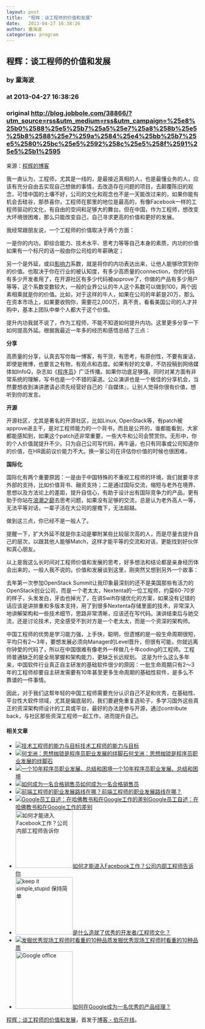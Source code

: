 ```yaml
---
layout: post
title:  "程辉：谈工程师的价值和发展"
date:   2013-04-27 16:38:26
author: 童海波
categories: program
---
```


## 程辉：谈工程师的价值和发展
### by 童海波
### at 2013-04-27 16:38:26
### original <http://blog.jobbole.com/38866/?utm_source=rss&utm_medium=rss&utm_campaign=%25e8%25b0%2588%25e5%25b7%25a5%25e7%25a8%258b%25e5%25b8%2588%25e7%259a%2584%25e4%25bb%25b7%25e5%2580%25bc%25e5%2592%258c%25e5%258f%2591%25e5%25b1%2595>

<p>来源：<a href="http://www.ustack.com/unitedstack-emplyee-value/">程辉的博客</a></p>
<p>我一直认为，工程师，尤其是一线的，是最接近真相的人，也是最懂业务的人，应该有充分自由去实现自己想做的事情，去改造存在问题的项目，去颠覆陈旧的观念，可惜中国的土壤不好，公司的文化和观念也不是一天能改过来的，如果你能有机会去硅谷，那恭喜你，工程师在那里的地位是最高的，有像Facebook一样的工程师驱动的文化，有自由的空间和足够大的舞台。但在中国，作为工程师，想改变大环境很困难，那么只能改变自己，自己寻求更高的价值和更好的发展。</p>
<p>我经常跟朋友说，一个工程师的价值取决于两个方面：</p>
<p>一是你的内功，即综合能力、技术水平、思考力等等自己本身的素质，内功的价值如果有一个标尺的话一般由你公司给的年薪确定；</p>
<p>另一个是外延，或曰<span><a href="http://www.amazon.cn/gp/product/B0044KME2E/ref=as_li_qf_sp_asin_il_tl?ie=UTF8&amp;tag=vastwork-23&amp;linkCode=as2&amp;camp=536&amp;creative=3200&amp;creativeASIN=B0044KME2E" title="影响力" rel="nofollow">影响力</a></span>系数，就是将你的内功表达出来，让他人能够欣赏到你的价值。也取决于你在行业的被认知度，有多少高质量的connection，你的代码有多少开发者用了，在开源社区有多少代码被approve了，你做的产品有多少用户等等，这个系数变数较大，一般的业界公认的牛人这个系数可以做到100，两个因素相乘就是你的价值。比如，对于这样的牛人，如果在公司的年薪是20万，那么在资本市场上，如果要收购你，需要花2,000万，真不贵，看看美国公司的人才并购中，基本上团队中单个人都大于这个价值。</p>
<p>提升内功我就不说了，作为工程师，不能不知道如何提升内功。这里更多分享一下如何提高外延。根据我最近一年多的经历和感悟总结了三点：</p>
<p><strong>分享</strong></p>
<p>高质量的分享，认真去写你每一博客，有干货，有思考，有原创性，不要有废话，即使是微博，也要言之有物，有观点和态度。如果有好的文章，不防投稿到网络媒体如InfoQ，杂志如《<span><a href="http://blog.jobbole.com/821/" title="程序员的本质">程序员</a></span>》广泛传播。如果你功底足够强，同时对某方面有非常系统的理解，写书也是一个不错的渠道。公众演讲也是一个极佳的分享机会，当然要想收到演讲邀请必须先经营好自己的『自媒体』，让别人觉得你很有价值，想听到你的发言。</p>
<p><strong>开源</strong></p>
<p>开源社区，尤其是著名的开源社区，比如Linux, OpenStack等，有patch被approve进主干，是对工程师能力的一个背书，而且是公开的，谁都能看到，大家都能感知到，如果这个patch还非常重要，一些大牛和公司会赞赏你。无形中，你的个人价值就提升不少。只为自己公司写代码，再牛逼，也只有同事或公司知道你的价值，在HR面前议价能力不大。换一家公司在评估你价值的时候也很困难，</p>
<p><strong>国际化</strong></p>
<p>国际化有两个重要原因：一是由于中国特殊的不重视工程师的环境，我们就要寻求外部的支持，比如价值背书、融资支持；二是通过国际交流，缩短与老外在境界、思想以及方法论上的差距，提升自信心，有助于设计出有国际竞争力的产品，更有助于你站在<span><a href="http://www.amazon.cn/gp/product/B005DSK504/ref=as_li_qf_sp_asin_il_tl?ie=UTF8&amp;tag=vastwork-23&amp;linkCode=as2&amp;camp=536&amp;creative=3200&amp;creativeASIN=B005DSK504" title="浪潮之巅" rel="nofollow">浪潮之巅</a></span>去思考问题，如果没有足够的交流，总是认为老外高人一等，无法平等对话，一辈子活在大公司的屋檐下，无法超越。</p>
<p>做到这三点，你已经不是一般人了。</p>
<p>提醒一下，扩大外延不就是你主动是攀附某些比较层次高的人，而是尽量去提升自己的层次，以跟其他人能够Match，这样才能平等的交流和对话，更能找到好伙伴和真心朋友。</p>
<p>以上是我这么长时间对工程师价值和发展的思考，好多想法和结论都是亲身经历体会出来的，一般人我不说的。价值和发展谈到这里，刚突然又想到另外一个故事：</p>
<p>去年第一次参加OpenStack Summit让我印象最深刻的还不是美国那些有活力的OpenStack创业公司，而是一个老太太，Nextenta的一位工程师，约莫60-70岁的样子，头发发白，牙齿也掉光了，在讲Swift存储优化的方案，如果没有记错的话应该是讲排重和多版本支持，用了到很多Nextenta存储里面的技术，非常深入地讲解架构和一些技术细节，思路非常清晰，应该还在写代码。演讲结束后与她交流，还是讨论技术，完全感受不到对方是一个老太太，而是一个资深的架构师。</p>
<p>中国工程师的优势是学习能力强，上手快，聪明，但遗憾的是一般生命周期很短，平均只有2～3年，要想发展必须向Manager的Level晋升，但很有可能，你就远离你钟爱的代码了，所以在中国很难有像老外一样做几十年coding的工程师。工程师普通缺乏的是全局掌握和架构能力，更缺乏长远规划。 这是为什么这么多年来，中国软件行业真正自主研发的基础软件很少的原因：一批生命周期只有2～3年的工程师却要自主研发需要有10年甚至更多生命周期的基础性软件，是多么不靠谱的一件事情。</p>
<p>因此，对于我们这帮年轻的中国工程师需要充分认识自己不足和优秀，在基础性、平台性大软件领域，尤其是偏底层的，我们要避免重复造轮子，多学习国外这些真正的资深架构师设计的工具或平台，最好的办法是参与开源，通过contribute back，与社区那些资深工程师一起工作，进而提升自己。</p>
<p>
<h4>相关文章</h4>
<ul>
<li><a href="http://blog.jobbole.com/13692/"><img src="http://blog.jobbole.com/wp-content/uploads/2011/11/career-logo.jpg" alt="技术工程师的能力与目标"></a><a href="http://blog.jobbole.com/13692/">技术工程师的能力与目标</a></li>
<li><a href="http://blog.jobbole.com/1308/"><img src="http://blog.jobbole.com/wp-content/plugins/wordpress-23-related-posts-plugin/static/thumbs/7.jpg" alt="何戈洲：思想枷锁是程序员职业发展的绊脚石"></a><a href="http://blog.jobbole.com/1308/">何戈洲：思想枷锁是程序员职业发展的绊脚石</a></li>
<li><a href="http://blog.jobbole.com/5461/"><img src="http://blog.jobbole.com/wp-content/uploads/2011/11/career-logo.jpg" alt="一个10年程序员职业发展、总结和困境"></a><a href="http://blog.jobbole.com/5461/">一个10年程序员职业发展、总结和困境</a></li>
<li><a href="http://blog.jobbole.com/136/"><img src="http://blog.jobbole.com/wp-content/plugins/wordpress-23-related-posts-plugin/static/thumbs/6.jpg" alt="如何成为一名合格销售员"></a><a href="http://blog.jobbole.com/136/">如何成为一名合格销售员</a></li>
<li><a href="http://blog.jobbole.com/10026/"><img src="http://blog.jobbole.com/wp-content/uploads/2011/11/career-logo.jpg" alt="前端工程师的职业发展路线在哪？"></a><a href="http://blog.jobbole.com/10026/">前端工程师的职业发展路线在哪？</a></li>
<li><a href="http://blog.jobbole.com/419/"><img src="http://blog.jobbole.com/wp-content/plugins/wordpress-23-related-posts-plugin/static/thumbs/4.jpg" alt="Google员工自述：在哈佛教书和在Google工作的差别"></a><a href="http://blog.jobbole.com/419/">Google员工自述：在哈佛教书和在Google工作的差别</a></li>
<li><a href="http://blog.jobbole.com/24117/"><img width="150" height="150" src="http://blog.jobbole.com/wp-content/uploads/2012/07/How-to-enter-Facebook1-150x150.jpg" alt="如何才能进入Facebook工作？公司内部工程师告诉你"></a><a href="http://blog.jobbole.com/24117/">如何才能进入Facebook工作？公司内部工程师告诉你</a></li>
<li><a href="http://blog.jobbole.com/35997/"><img width="150" height="150" src="http://blog.jobbole.com/wp-content/uploads/2013/03/kiss-150x150.png" alt="keep it simple,stupid 保持简单"></a><a href="http://blog.jobbole.com/35997/">是什么造就了优秀的开发者/工程师文化？</a></li>
<li><a href="http://blog.jobbole.com/949/"><img src="http://blog.jobbole.com/wp-content/plugins/wordpress-23-related-posts-plugin/static/thumbs/2.jpg" alt="发掘优秀现场工程师时看重的10种品质"></a><a href="http://blog.jobbole.com/949/">发掘优秀现场工程师时看重的10种品质</a></li>
<li><a href="http://blog.jobbole.com/13405/"><img width="150" height="150" src="http://blog.jobbole.com/wp-content/uploads/2012/02/Google-office-150x150.jpg" alt="Google office"></a><a href="http://blog.jobbole.com/13405/">如何在Google成为一名优秀的产品经理？</a></li>
</ul>
<p><a href="http://blog.jobbole.com/38866/">程辉：谈工程师的价值和发展</a>，首发于<a href="http://blog.jobbole.com">博客 - 伯乐在线</a>。</p></p>